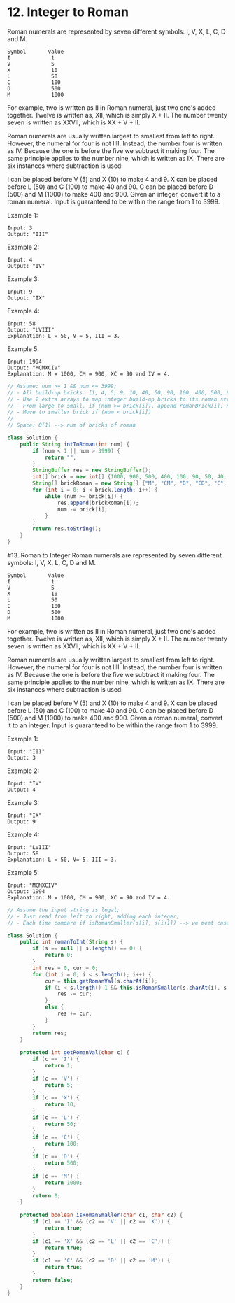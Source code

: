 # 12. Integer to Roman
Roman numerals are represented by seven different symbols: I, V, X, L, C, D and M.
```
Symbol       Value
I             1
V             5
X             10
L             50
C             100
D             500
M             1000
```
For example, two is written as II in Roman numeral, just two one's added together. Twelve is written as, XII, which is simply X + II. The number twenty seven is written as XXVII, which is XX + V + II.

Roman numerals are usually written largest to smallest from left to right. However, the numeral for four is not IIII. Instead, the number four is written as IV. Because the one is before the five we subtract it making four. The same principle applies to the number nine, which is written as IX. There are six instances where subtraction is used:

I can be placed before V (5) and X (10) to make 4 and 9. 
X can be placed before L (50) and C (100) to make 40 and 90. 
C can be placed before D (500) and M (1000) to make 400 and 900.
Given an integer, convert it to a roman numeral. Input is guaranteed to be within the range from 1 to 3999.

Example 1:
```
Input: 3
Output: "III"
```
Example 2:
```
Input: 4
Output: "IV"
```
Example 3:
```
Input: 9
Output: "IX"
```
Example 4:
```
Input: 58
Output: "LVIII"
Explanation: L = 50, V = 5, III = 3.
```
Example 5:
```
Input: 1994
Output: "MCMXCIV"
Explanation: M = 1000, CM = 900, XC = 90 and IV = 4.
```

```java
// Assume: num >= 1 && num <= 3999;
// - All build-up bricks: [1, 4, 5, 9, 10, 40, 50, 90, 100, 400, 500, 900, 1000];
// - Use 2 extra arrays to map integer build-up bricks to its roman strings;
// - From large to small, if (num >= brick[i]), append romanBrick[i], num -= brick[i];
// - Move to smaller brick if (num < brick[i])
//
// Space: O(1) --> num of bricks of roman

class Solution {
    public String intToRoman(int num) {
        if (num < 1 || num > 3999) {
            return "";
        }
        StringBuffer res = new StringBuffer();
        int[] brick = new int[] {1000, 900, 500, 400, 100, 90, 50, 40, 10, 9, 5, 4, 1};
        String[] brickRoman = new String[] {"M", "CM", "D", "CD", "C", "XC", "L", "XL", "X", "IX", "V", "IV", "I"};
        for (int i = 0; i < brick.length; i++) {
            while (num >= brick[i]) {
                res.append(brickRoman[i]);
                num -= brick[i];
            }
        }
        return res.toString();
    }
}
```

#13. Roman to Integer
Roman numerals are represented by seven different symbols: I, V, X, L, C, D and M.
```
Symbol       Value
I             1
V             5
X             10
L             50
C             100
D             500
M             1000
```
For example, two is written as II in Roman numeral, just two one's added together. Twelve is written as, XII, which is simply X + II. The number twenty seven is written as XXVII, which is XX + V + II.

Roman numerals are usually written largest to smallest from left to right. However, the numeral for four is not IIII. Instead, the number four is written as IV. Because the one is before the five we subtract it making four. The same principle applies to the number nine, which is written as IX. There are six instances where subtraction is used:

I can be placed before V (5) and X (10) to make 4 and 9. 
X can be placed before L (50) and C (100) to make 40 and 90. 
C can be placed before D (500) and M (1000) to make 400 and 900.
Given a roman numeral, convert it to an integer. Input is guaranteed to be within the range from 1 to 3999.

Example 1:
```
Input: "III"
Output: 3
```
Example 2:
```
Input: "IV"
Output: 4
```
Example 3:
```
Input: "IX"
Output: 9
```
Example 4:
```
Input: "LVIII"
Output: 58
Explanation: L = 50, V= 5, III = 3.
```
Example 5:
```
Input: "MCMXCIV"
Output: 1994
Explanation: M = 1000, CM = 900, XC = 90 and IV = 4.
```

```java
// Assume the input string is legal;
// - Just read from left to right, adding each integer;
// - Each time compare if isRomanSmaller(s[i], s[i+1]) --> we meet cases of 4 or 9; 

class Solution {
    public int romanToInt(String s) {
        if (s == null || s.length() == 0) {
            return 0;
        }
        int res = 0, cur = 0;
        for (int i = 0; i < s.length(); i++) {
            cur = this.getRomanVal(s.charAt(i));
            if (i < s.length()-1 && this.isRomanSmaller(s.charAt(i), s.charAt(i+1))) {
                res -= cur;
            }
            else {
                res += cur;
            }
        }
        return res;
    }
    
    protected int getRomanVal(char c) {
        if (c == 'I') {
            return 1;
        }
        if (c == 'V') {
            return 5;
        }
        if (c == 'X') {
            return 10;
        }
        if (c == 'L') {
            return 50;
        }
        if (c == 'C') {
            return 100;
        }
        if (c == 'D') {
            return 500;
        }
        if (c == 'M') {
            return 1000;
        }
        return 0;
    }
    
    protected boolean isRomanSmaller(char c1, char c2) {
        if (c1 == 'I' && (c2 == 'V' || c2 == 'X')) {
            return true;
        }
        if (c1 == 'X' && (c2 == 'L' || c2 == 'C')) {
            return true;
        }
        if (c1 == 'C' && (c2 == 'D' || c2 == 'M')) {
            return true;
        }
        return false;
    }
}
```